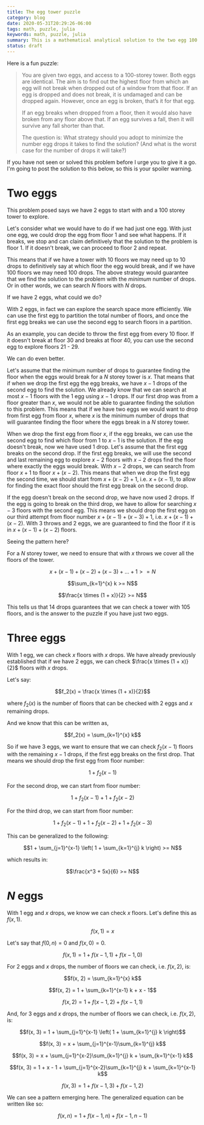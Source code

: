 ```yaml
---
title: The egg tower puzzle
category: blog
date: 2020-05-31T20:29:26-06:00
tags: math, puzzle, julia
keywords: math, puzzle, julia
summary: This is a mathematical analytical solution to the two egg 100 storey tower problem
status: draft
---
```


Here is a fun puzzle:

> You are given two eggs, and access to a 100-storey tower. Both eggs are identical. The aim is to find out the highest floor from which an egg will not break when dropped out of a window from that floor. If an egg is dropped and does not break, it is undamaged and can be dropped again. However, once an egg is broken, that’s it for that egg.
>
> If an egg breaks when dropped from a floor, then it would also have broken from any floor above that. If an egg survives a fall, then it will survive any fall shorter than that.
>
> The question is: What strategy should you adopt to minimize the number egg drops it takes to find the solution? (And what is the worst case for the number of drops it will take?)

If you have not seen or solved this problem before I urge you to give it a go. I'm going to post the solution to this below, so this is your spoiler warning.

# Two eggs

This problem posed says we have 2 eggs to start with and a 100 storey tower to explore.

Let's consider what we would have to do if we had just one egg.
With just one egg, we could drop the egg from floor 1 and see what happens.
If it breaks, we stop and can claim definitively that the solution to the problem is floor 1.
If it doesn't break, we can proceed to floor 2 and repeat.

This means that if we have a tower with 10 floors we may need up to 10 drops to definitively say at which floor the egg would break, and if we have 100 floors we may need 100 drops.
The above strategy would guarantee that we find the solution to the problem with the _minimum_ number of drops.
Or in other words, we can search $N$ floors with $N$ drops.

If we have 2 eggs, what could we do?

With 2 eggs, in fact we can explore the search space more efficiently.
We can use the first egg to partition the total number of floors, and once the first egg breaks we can use the second egg to search floors in a partition.

As an example, you can decide to throw the first egg from every 10 floor.
If it doesn't break at floor 30 and breaks at floor 40, you can use the second egg to explore floors 21 - 29.

We can do even better.

Let's assume that the minimum number of drops to guarantee finding the floor when the eggs would break for a $N$ storey tower is $x$.
That means that if when we drop the first egg the egg breaks, we have $x - 1$ drops of the second egg to find the solution.
We already know that we can search at most $x - 1$ floors with the $1$ egg using $x - 1$ drops.
If our first drop was from a floor greater than $x$, we would not be able to guarantee finding the solution to this problem.
This means that if we have two eggs we would want to drop from first egg from floor $x$, where $x$ is the minimum number of drops that will guarantee finding the floor where the eggs break in a $N$ storey tower.

When we drop the first egg from floor $x$, if the egg breaks, we can use the second egg to find which floor from $1$ to $x - 1$ is the solution.
If the egg doesn't break, now we have used $1$ drop.
Let's assume that the first egg breaks on the second drop.
If the first egg breaks, we will use the second and last remaining egg to explore $x - 2$ floors with $x - 2$ drops find the floor where exactly the eggs would break.
With $x - 2$ drops, we can search from floor $x + 1$ to floor $x + (x - 2)$.
This means that when we drop the first egg the second time, we should start from $x + (x - 2) + 1$, i.e. $x + (x - 1)$, to allow for finding the exact floor should the first egg break on the second drop.

If the egg doesn't break on the second drop, we have now used $2$ drops.
If the egg is going to break on the third drop, we have to allow for searching $x - 3$ floors with the second egg.
This means we should drop the first egg on our third attempt from floor number $x + (x - 1) + (x - 3) + 1$, i.e. $x + (x - 1) + (x - 2)$.
With $3$ throws and $2$ eggs, we are guaranteed to find the floor if it is in $x + (x - 1) + (x - 2)$ floors.

Seeing the pattern here?

For a $N$ storey tower, we need to ensure that with $x$ throws we cover all the floors of the tower.

$$x + (x - 1) + (x - 2) + (x - 3) + \ldots + 1 >= N$$

$$\sum_{k=1}^{x} k >= N$$

$$\frac{x \times (1 + x)}{2} >= N$$

This tells us that 14 drops guarantees that we can check a tower with 105 floors, and is the answer to the puzzle if you have just two eggs.

# Three eggs

With 1 egg, we can check $x$ floors with $x$ drops.
We have already previously established that if we have 2 eggs, we can check $\frac{x \times (1 + x)}{2}$ floors with $x$ drops.

Let's say:

$$f_2(x) = \frac{x \times (1 + x)}{2}$$

where $f_2(x)$ is the number of floors that can be checked with $2$ eggs and $x$ remaining drops.

And we know that this can be written as,

$$f_2(x) = \sum_{k=1}^{x} k$$

So if we have 3 eggs, we want to ensure that we can check $f_2(x - 1)$ floors with the remaining $x - 1$ drops, if the first egg breaks on the first drop.
That means we should drop the first egg from floor number:

$$1 + f_2(x - 1)$$

For the second drop, we can start from floor number:

$$1 + f_2(x - 1) + 1 + f_2(x - 2)$$

For the third drop, we can start from floor number:

$$1 + f_2(x - 1) + 1 + f_2(x - 2) + 1 + f_2(x - 3)$$

This can be generalized to the following:

$$1 + \sum_{j=1}^{x-1} \left( 1 + \sum_{k=1}^{j} k \right) >= N$$

which results in:

$$\frac{x^3 + 5x}{6} >= N$$

# $N$ eggs

With $1$ egg and $x$ drops, we know we can check $x$ floors. Let's define this as $f(x, 1)$.

$$f(x, 1) = x$$

Let's say that $f(0, n) = 0$ and $f(x, 0) = 0$.

$$f(x, 1) = 1 + f(x-1, 1) + f(x-1, 0)$$

For $2$ eggs and $x$ drops, the number of floors we can check, i.e. $f(x, 2)$, is:

$$f(x, 2) = \sum_{k=1}^{x} k$$

$$f(x, 2) = 1 + \sum_{k=1}^{x-1} k + x - 1$$

$$f(x, 2) = 1 + f(x-1, 2) + f(x-1, 1)$$

And, for $3$ eggs and $x$ drops, the number of floors we can check, i.e. $f(x, 2)$, is:

$$f(x, 3) = 1 + \sum_{j=1}^{x-1} \left( 1 + \sum_{k=1}^{j} k \right)$$

$$f(x, 3) = x + \sum_{j=1}^{x-1}\sum_{k=1}^{j} k$$

$$f(x, 3) = x + \sum_{j=1}^{x-2}\sum_{k=1}^{j} k + \sum_{k=1}^{x-1} k$$

$$f(x, 3) = 1 + x - 1 + \sum_{j=1}^{x-2}\sum_{k=1}^{j} k + \sum_{k=1}^{x-1} k$$

$$f(x, 3) = 1 + f(x - 1, 3) + f(x - 1, 2)$$

We can see a pattern emerging here. The generalized equation can be written like so:

$$f(x, n) = 1 + f(x - 1, n) + f(x - 1, n - 1)$$
